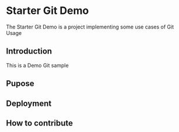 # Starter Git Demo
The Starter Git Demo is a project implementing some use cases of Git Usage
## Introduction
This is a Demo Git sample 
## Pupose
## Deployment
## How to contribute
